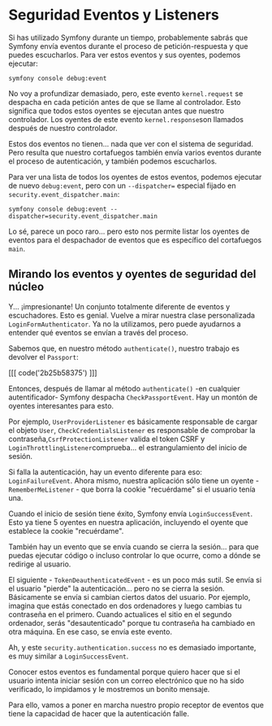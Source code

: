 # Seguridad Eventos y Listeners

Si has utilizado Symfony durante un tiempo, probablemente sabrás que Symfony envía eventos durante el proceso de petición-respuesta y que puedes escucharlos. Para ver estos eventos y sus oyentes, podemos ejecutar:

```terminal
symfony console debug:event
```

No voy a profundizar demasiado, pero, este evento `kernel.request` se despacha en cada petición antes de que se llame al controlador. Esto significa que todos estos oyentes se ejecutan antes que nuestro controlador. Los oyentes de este evento `kernel.response`son llamados después de nuestro controlador.

Estos dos eventos no tienen... nada que ver con el sistema de seguridad. Pero resulta que nuestro cortafuegos también envía varios eventos durante el proceso de autenticación, y también podemos escucharlos.

Para ver una lista de todos los oyentes de estos eventos, podemos ejecutar de nuevo `debug:event`, pero con un `--dispatcher=` especial fijado en `security.event_dispatcher.main`:

```terminal-silent
symfony console debug:event --dispatcher=security.event_dispatcher.main
```

Lo sé, parece un poco raro... pero esto nos permite listar los oyentes de eventos para el despachador de eventos que es específico del cortafuegos `main`.

## Mirando los eventos y oyentes de seguridad del núcleo

Y... ¡impresionante! Un conjunto totalmente diferente de eventos y escuchadores. Esto es genial. Vuelve a mirar nuestra clase personalizada `LoginFormAuthenticator`. Ya no la utilizamos, pero puede ayudarnos a entender qué eventos se envían a través del proceso.

Sabemos que, en nuestro método `authenticate()`, nuestro trabajo es devolver el `Passport`:

[[[ code('2b25b58375') ]]]

Entonces, después de llamar al método `authenticate()` -en cualquier autentificador- Symfony despacha `CheckPassportEvent`. Hay un montón de oyentes interesantes para esto.

Por ejemplo, `UserProviderListener` es básicamente responsable de cargar el objeto `User`, `CheckCredentialsListener` es responsable de comprobar la contraseña,`CsrfProtectionListener` valida el token CSRF y `LoginThrottlingListener`comprueba... el estrangulamiento del inicio de sesión.

Si falla la autenticación, hay un evento diferente para eso: `LoginFailureEvent`. Ahora mismo, nuestra aplicación sólo tiene un oyente - `RememberMeListener` - que borra la cookie "recuérdame" si el usuario tenía una.

Cuando el inicio de sesión tiene éxito, Symfony envía `LoginSuccessEvent`. Esto ya tiene 5 oyentes en nuestra aplicación, incluyendo el oyente que establece la cookie "recuérdame".

También hay un evento que se envía cuando se cierra la sesión... para que puedas ejecutar código o incluso controlar lo que ocurre, como a dónde se redirige al usuario.

El siguiente - `TokenDeauthenticatedEvent` - es un poco más sutil. Se envía si el usuario "pierde" la autenticación... pero no se cierra la sesión. Básicamente se envía si cambian ciertos datos del usuario. Por ejemplo, imagina que estás conectado en dos ordenadores y luego cambias tu contraseña en el primero. Cuando actualices el sitio en el segundo ordenador, serás "desautenticado" porque tu contraseña ha cambiado en otra máquina. En ese caso, se envía este evento.

Ah, y este `security.authentication.success` no es demasiado importante, es muy similar a `LoginSuccessEvent`.

Conocer estos eventos es fundamental porque quiero hacer que si el usuario intenta iniciar sesión con un correo electrónico que no ha sido verificado, lo impidamos y le mostremos un bonito mensaje.

Para ello, vamos a poner en marcha nuestro propio receptor de eventos que tiene la capacidad de hacer que la autenticación falle.
